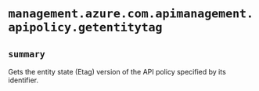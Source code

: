# `management.azure.com.apimanagement.apipolicy.getentitytag`

## `summary`
Gets the entity state (Etag) version of the API policy specified by its identifier.


